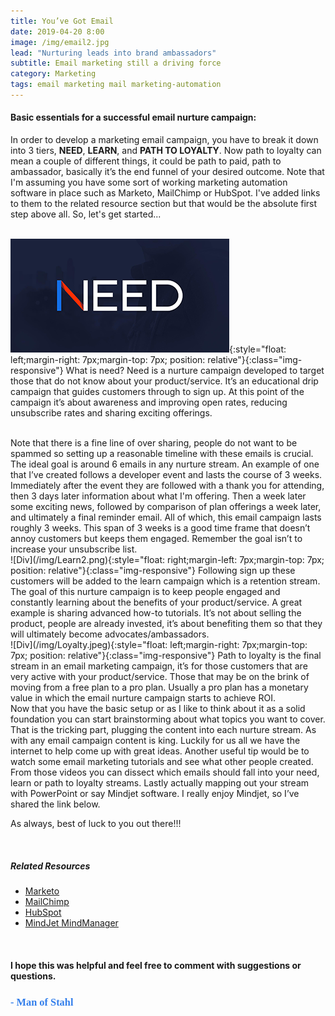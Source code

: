 ```yaml
---
title: You’ve Got Email
date: 2019-04-20 8:00
image: /img/email2.jpg
lead: "Nurturing leads into brand ambassadors" 
subtitle: Email marketing still a driving force 
category: Marketing
tags: email marketing mail marketing-automation
---
```

#### Basic essentials for a successful email nurture campaign: 
In order to develop a marketing email campaign, you have to break it down into 3 tiers, **NEED**, **LEARN**, and **PATH TO LOYALTY**. Now path to loyalty can mean a couple of different things, it could be path to paid, path to ambassador, basically it’s the end funnel of your desired outcome. Note that I'm assuming you have some sort of working marketing automation software in place such as Marketo, MailChimp or HubSpot. I've added links to them to the related resource section but that would be the absolute first step above all. So, let's get started... 
<br>
<br>

![Div](/img/Need2.png){:style="float: left;margin-right: 7px;margin-top: 7px; position: relative"}{:class="img-responsive"}
What is need? Need is a nurture campaign developed to target those that do not know about your product/service. It’s an educational drip campaign that guides customers through to sign up. At this point of the campaign it’s about awareness and improving open rates, reducing unsubscribe rates and sharing exciting offerings. 

<br>
Note that there is a fine line of over sharing, people do not want to be spammed so setting up a reasonable timeline with these emails is crucial. The ideal goal is around 6 emails in any nurture stream. An example of one that I’ve created follows a developer event and lasts the course of 3 weeks. Immediately after the event they are followed with a thank you for attending, then 3 days later information about what I'm offering. Then a week later some exciting news, followed by comparison of plan offerings a week later, and ultimately a final reminder email. All of which, this email campaign lasts roughly 3 weeks. This span of 3 weeks is a good time frame that doesn’t annoy customers but keeps them engaged. Remember the goal isn’t to increase your unsubscribe list. 

<br>
![Div](/img/Learn2.png){:style="float: right;margin-left: 7px;margin-top: 7px; position: relative"}{:class="img-responsive"} 
Following sign up these customers will be added to the learn campaign which is a retention stream. The goal of this nurture campaign is to keep people engaged and constantly learning about the benefits of your product/service. A great example is sharing advanced how-to tutorials. It’s not about selling the product, people are already invested, it’s about benefiting them so that they will ultimately become advocates/ambassadors. 

<br>
![Div](/img/Loyalty.jpeg){:style="float: left;margin-right: 7px;margin-top: 7px; position: relative"}{:class="img-responsive"}
Path to loyalty is the final stream in an email marketing campaign, it’s for those customers that are very active with your product/service. Those that may be on the brink of moving from a free plan to a pro plan. Usually a pro plan has a monetary value in which the email nurture campaign starts to achieve ROI. 

<br>
Now that you have the basic setup or as I like to think about it as a solid foundation you can start brainstorming about what topics you want to cover. That is the tricking part, plugging the content into each nurture stream. As with any email campaign content is king. Luckily for us all we have the internet to help come up with great ideas. Another useful tip would be to watch some email marketing tutorials and see what other people created. From those videos you can dissect which emails should fall into your need, learn or path to loyalty streams. Lastly actually mapping out your stream with PowerPoint or say Mindjet software. I really enjoy Mindjet, so I’ve shared the link below. 

As always, best of luck to you out there!!! 

<br>

##### Related Resources 
* [Marketo](https://www.marketo.com/solutions/email-marketing/)
* [MailChimp](https://mailchimp.com/)
* [HubSpot](https://www.hubspot.com/)
* [MindJet MindManager](https://www.mindjet.com/)

&nbsp;
#### I hope this was helpful and feel free to comment with suggestions or questions.  

### **<span style="color:rgb(50, 126, 235); font-family: 'Bradley Hand';">- Man of Stahl</span>**

